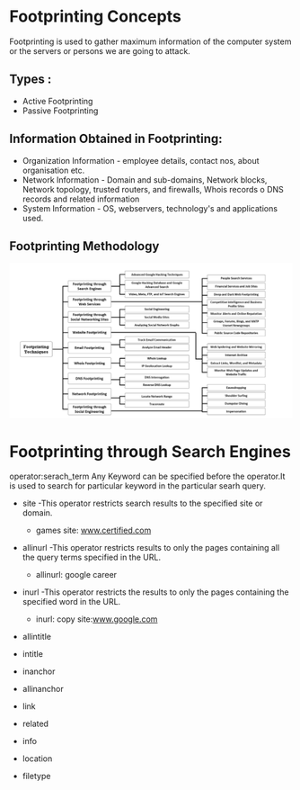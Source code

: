 # Footprinting Concepts
Footprinting is used to gather maximum information of the computer system or the servers or persons we are going to attack.

## Types :
+ Active Footprinting
+ Passive Footprinting

## Information Obtained in Footprinting:
+ Organization Information - employee details, contact nos, about organisation etc.
+ Network Information - Domain and sub-domains, Network blocks, Network topology, trusted routers, and firewalls, Whois records o DNS records and related information
+ System Information - OS, webservers, technology's and applications used.

## Footprinting Methodology
![alter txt](https://github.com/Kr1shna02/CEH-v12/blob/main/images/footprinting.png)

# Footprinting through Search Engines
operator:serach_term
Any Keyword can be specified before the operator.It is used to search for particular keyword in the particular searh query.
+ site -This operator restricts search results to the specified site or domain.
    - games site: www.certified.com
    
+ allinurl -This operator restricts results to only the pages containing all the query terms specified in the URL.
    - allinurl: google career   
+ inurl -This operator restricts the results to only the pages containing the specified word in the URL.
    - inurl: copy site:www.google.com
    
+ allintitle
+ intitle
+ inanchor
+ allinanchor
+ link
+ related
+ info
+ location
+ filetype
